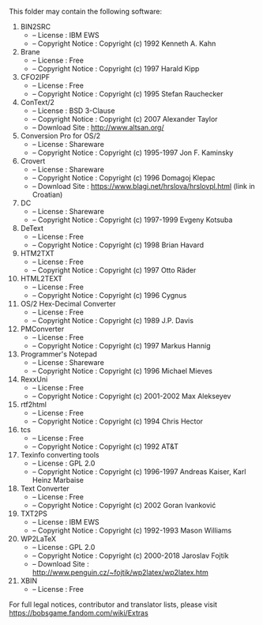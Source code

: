 ﻿This folder may contain the following software:

1. BIN2SRC
   - – License : IBM EWS
   - – Copyright Notice : Copyright (c) 1992 Kenneth A. Kahn
2. Brane
   - – License : Free
   - – Copyright Notice : Copyright (c) 1997 Harald Kipp
3. CFO2IPF
   - – License : Free
   - – Copyright Notice : Copyright (c) 1995 Stefan Rauchecker
4. ConText/2
   - – License : BSD 3-Clause
   - – Copyright Notice : Copyright (c) 2007 Alexander Taylor
   - – Download Site : http://www.altsan.org/
5. Conversion Pro for OS/2
   - – License : Shareware
   - – Copyright Notice : Copyright (c) 1995-1997 Jon F. Kaminsky
6. Crovert
   - – License : Shareware
   - – Copyright Notice : Copyright (c) 1996 Domagoj Klepac
   - – Download Site : https://www.blagi.net/hrslova/hrslovpl.html (link in Croatian)
7. DC
   - – License : Shareware
   - – Copyright Notice : Copyright (c) 1997-1999 Evgeny Kotsuba
8. DeText
   - – License : Free
   - – Copyright Notice : Copyright (c) 1998 Brian Havard
9. HTM2TXT
   - – License : Free
   - – Copyright Notice : Copyright (c) 1997 Otto Räder
10. HTML2TEXT
    - – License : Free
    - – Copyright Notice : Copyright (c) 1996 Cygnus
11. OS/2 Hex-Decimal Converter
    - – License : Free
    - – Copyright Notice : Copyright (c) 1989 J.P. Davis
12. PMConverter
    - – License : Free
    - – Copyright Notice : Copyright (c) 1997 Markus Hannig
13. Programmer's Notepad
    - – License : Shareware
    - – Copyright Notice : Copyright (c) 1996 Michael Mieves
14. RexxUni
    - – License : Free
    - – Copyright Notice : Copyright (c) 2001-2002 Max Alekseyev
15. rtf2html
    - – License : Free
    - – Copyright Notice : Copyright (c) 1994 Chris Hector
16. tcs
    - – License : Free
    - – Copyright Notice : Copyright (c) 1992 AT&T
17. Texinfo converting tools
    - – License : GPL 2.0
    - – Copyright Notice : Copyright (c) 1996-1997 Andreas Kaiser, Karl Heinz Marbaise
18. Text Converter
    - – License : Free
    - – Copyright Notice : Copyright (c) 2002 Goran Ivanković
19. TXT2PS
    - – License : IBM EWS
    - – Copyright Notice : Copyright (c) 1992-1993 Mason Williams
20. WP2LaTeX
    - – License : GPL 2.0
    - – Copyright Notice : Copyright (c) 2000-2018 Jaroslav Fojtík
    - – Download Site : http://www.penguin.cz/~fojtik/wp2latex/wp2latex.htm
21. XBIN
    - – License : Free

For full legal notices, contributor and translator lists, please visit https://bobsgame.fandom.com/wiki/Extras